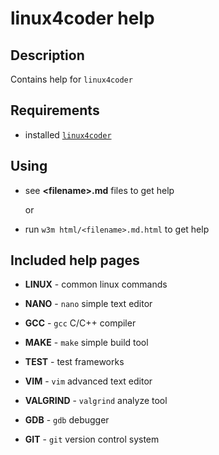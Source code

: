 # linux4coder help

## Description

Contains help for `linux4coder`

## Requirements

* installed [`linux4coder`](https://github.com/gvintux/linux4coder)

## Using

* see **&lt;filename&gt;.md** files to get help

    or

* run `w3m html/<filename>.md.html` to get help

## Included help pages

* **LINUX** - common linux commands

* **NANO** - `nano` simple text editor

* **GCC** - `gcc` C/C++ compiler

* **MAKE** - `make` simple build tool

* **TEST** - test frameworks

* **VIM** - `vim` advanced text editor

* **VALGRIND** - `valgrind` analyze tool

* **GDB** - `gdb` debugger

* **GIT** - `git` version control system
